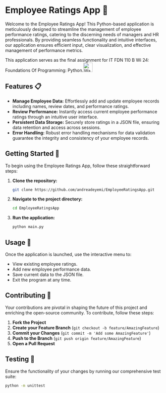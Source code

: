 # Employee Ratings App 🌟

Welcome to the Employee Ratings App! This Python-based application is meticulously designed to streamline the management of employee performance ratings, catering to the discerning needs of managers and HR professionals. By providing seamless functionality and intuitive interfaces, our application ensures efficient input, clear visualization, and effective management of performance metrics. 

This application serves as the final assignment for IT FDN 110 B Wi 24: Foundations Of Programming: Python.<img src="https://upload.wikimedia.org/wikipedia/commons/thumb/1/17/Washington_Huskies_logo.svg/1920px-Washington_Huskies_logo.svg.png" alt="Washington Huskies Logo" width="30"> 

## Features 📋

- **Manage Employee Data:** Effortlessly add and update employee records including names, review dates, and performance ratings.
- **Review Performance:** Instantly access current employee performance ratings through an intuitive user interface.
- **Persistent Data Storage:** Securely store ratings in a JSON file, ensuring data retention and access across sessions.
- **Error Handling:** Robust error handling mechanisms for data validation guarantee the integrity and consistency of your employee records.

## Getting Started 🚀

To begin using the Employee Ratings App, follow these straightforward steps:

1. **Clone the repository:**
    ```sh
    git clone https://github.com/andreadeyemi/EmployeeRatingsApp.git
    ```

2. **Navigate to the project directory:**
    ```sh
    cd EmployeeRatingsApp
    ```

3. **Run the application:**
    ```sh
    python main.py
    ```

## Usage 📖

Once the application is launched, use the interactive menu to:

- View existing employee ratings.
- Add new employee performance data.
- Save current data to the JSON file.
- Exit the program at any time.

## Contributing 🤝

Your contributions are pivotal in shaping the future of this project and enriching the open-source community. To contribute, follow these steps:

1. **Fork the Project**
2. **Create your Feature Branch** (`git checkout -b feature/AmazingFeature`)
3. **Commit your Changes** (`git commit -m 'Add some AmazingFeature'`)
4. **Push to the Branch** (`git push origin feature/AmazingFeature`)
5. **Open a Pull Request**

## Testing 🧪

Ensure the functionality of your changes by running our comprehensive test suite:

```sh
python -m unittest


